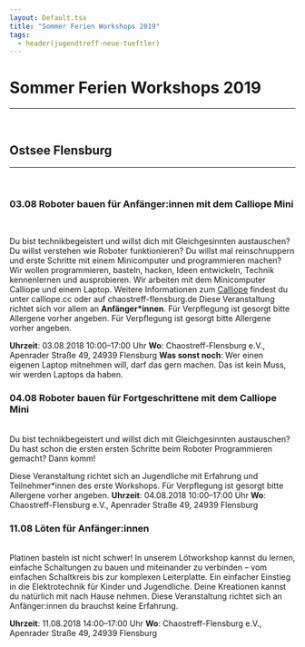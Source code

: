 ```yaml
---
layout: Default.tsx
title: "Sommer Ferien Workshops 2019"
tags:
  - header(jugendtreff-neue-tueftler)
---
```


# Sommer Ferien Workshops 2019

---

<br>

## Ostsee Flensburg

---

<br>

### **03.08** Roboter bauen für Anfänger:innen mit dem Calliope Mini

<br>

Du bist technikbegeistert und willst dich mit Gleichgesinnten austauschen? Du
willst verstehen wie Roboter funktionieren? Du willst mal reinschnuppern und
erste Schritte mit einem Minicomputer und programmieren machen? Wir wollen
programmieren, basteln, hacken, Ideen entwickeln, Technik kennenlernen und
ausprobieren. Wir arbeiten mit dem Minicomputer Calliope und einem Laptop.
Weitere Informationen zum [Calliope](http://www.calliope.cc) findest du unter
calliope.cc oder auf chaostreff-flensburg.de Diese Veranstaltung richtet sich
vor allem an **Anfänger*innen**. Für Verpflegung ist gesorgt bitte Allergene
vorher angeben. Für Verpflegung ist gesorgt bitte Allergene vorher angeben.<br>

**Uhrzeit**: 03.08.2018 10:00–17:00 Uhr **Wo**: Chaostreff-Flensburg e.V.,
Apenrader Straße 49, 24939 Flensburg **Was sonst noch**: Wer einen eigenen
Laptop mitnehmen will, darf das gern machen. Das ist kein Muss, wir werden
Laptops da haben.<br>

### **04.08** Roboter bauen für Fortgeschrittene mit dem Calliope Mini

<br>
Du bist technikbegeistert und willst dich mit Gleichgesinnten austauschen? Du hast schon die ersten ersten Schritte beim Roboter Programmieren gemacht? Dann komm!<br>

Diese Veranstaltung richtet sich an Jugendliche mit Erfahrung und
Teilnehmer*innen des erste Workshops. Für Verpflegung ist gesorgt bitte
Allergene vorher angeben. **Uhrzeit**: 04.08.2018 10:00–17:00 Uhr **Wo**:
Chaostreff-Flensburg e.V., Apenrader Straße 49, 24939 Flensburg<br>

### **11.08** Löten für Anfänger:innen

<br>
Platinen basteln ist nicht schwer! In unserem Lötworkshop kannst du lernen, einfache Schaltungen zu bauen und miteinander zu verbinden – vom einfachen Schaltkreis bis zur komplexen Leiterplatte. Ein einfacher Einstieg in die Elektrotechnik für Kinder und Jugendliche. Deine Kreationen kannst du natürlich mit nach Hause nehmen. Diese Veranstaltung richtet sich an Anfänger:innen du brauchst keine Erfahrung.<br>

**Uhrzeit**: 11.08.2018 14:00–17:00 Uhr **Wo**: Chaostreff-Flensburg e.V.,
Apenrader Straße 49, 24939 Flensburg
